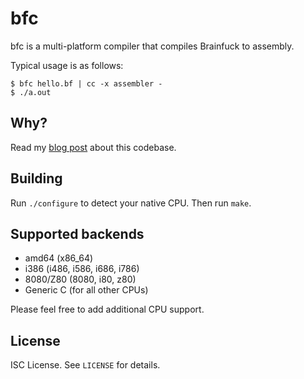 bfc
===
bfc is a multi-platform compiler that compiles Brainfuck to assembly.

Typical usage is as follows:
```
$ bfc hello.bf | cc -x assembler -
$ ./a.out
```

Why?
----
Read my
[blog post](https://briancallahan.net/blog/20210425.html)
about this codebase.

Building
--------
Run `./configure` to detect your native CPU.
Then run `make`.

Supported backends
------------------
* amd64 (x86_64)
* i386 (i486, i586, i686, i786)
* 8080/Z80 (8080, i80, z80)
* Generic C (for all other CPUs)

Please feel free to add additional CPU support.

License
-------
ISC License.
See `LICENSE` for details.
